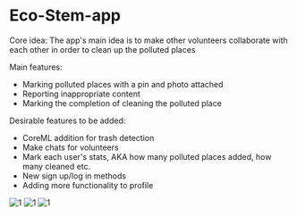 # Eco-Stem-app

Core idea: The app's main idea is to make other volunteers collaborate with each other in order to clean up the polluted places

Main features:
 - Marking polluted places with a pin and photo attached
 - Reporting inappropriate content
 - Marking the completion of cleaning the polluted place

Desirable features to be added:
 - CoreML addition for trash detection
 - Make chats for volunteers
 - Mark each user's stats, AKA how many polluted places added, how many cleaned etc.
 - New sign up/log in methods
 - Adding more functionality to profile

![1](https://github.com/Artiom-Porcescu/Eco-Stem-app/assets/43860271/72b26dce-3063-43f2-ad67-0a805d9fb0de)
![1](https://github.com/Artiom-Porcescu/Eco-Stem-app/assets/43860271/8a5d8ddd-4e42-4aad-8ef7-817dbde9ba62)
![1](https://github.com/Artiom-Porcescu/Eco-Stem-app/assets/43860271/20e56897-1a33-4edd-9308-e6834c4e9ee0)
